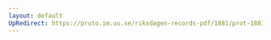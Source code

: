 ```yaml
---
layout: default
UpRedirect: https://pruto.im.uu.se/riksdagen-records-pdf/1881/prot-1881--ak--023/prot-1881--ak--023_036.pdf
---
```


